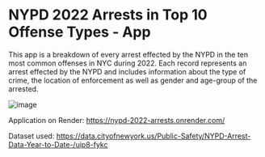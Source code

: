 # NYPD 2022 Arrests in Top 10 Offense Types - App

This app is a breakdown of every arrest effected by the NYPD in the ten most common offenses in NYC during 2022.
Each record represents an arrest effected by the NYPD and includes information about
the type of crime, the location of enforcement as well as gender and age-group of the arrested.

![image](https://user-images.githubusercontent.com/119052485/210254593-0ccfc529-9034-4a18-9099-d10a7e457eff.png)

Application on Render:
https://nypd-2022-arrests.onrender.com/


Dataset used:
https://data.cityofnewyork.us/Public-Safety/NYPD-Arrest-Data-Year-to-Date-/uip8-fykc
